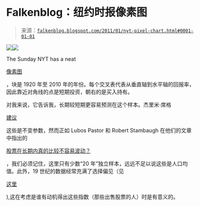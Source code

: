<!--yml

category: 未分类

date: 2024-05-12 21:12:16

-->

# Falkenblog：纽约时报像素图

> 来源：[`falkenblog.blogspot.com/2011/01/nyt-pixel-chart.html#0001-01-01`](http://falkenblog.blogspot.com/2011/01/nyt-pixel-chart.html#0001-01-01)

![](https://blogger.googleusercontent.com/img/b/R29vZ2xl/AVvXsEhdLpdiMVmy5YDlvydWS9JFyi04wYXsoU1Ou-ekdGMlZ6FMRAHghRhgbcPcE7X5K57cgNxQwplyesFEuC_gT2w9TILbpRzum1e_U_j8uQXXqW0xMlfZcfG4-Z3J5ogazUkfK0guZA/s1600/key.png)![](https://blogger.googleusercontent.com/img/b/R29vZ2xl/AVvXsEimc1pEcRnJaK5sNPsHOVPZIrTJM5BDKVh1eJjmtg5lxIa6Vdeva8hxvOBMixJeSCpJcu3YKscrVcge5snfgid6ST2Nbw4ngtjigaKWRPw1bujEGkodS2auXl5P71GnlElb8TiJQQ/s1600/triangle.png)

The Sunday NYT has a neat

[像素图](http://www.nytimes.com/interactive/2011/01/02/business/20110102-metrics-graphic.html?scp=1&sq=investing%20when%20you%20start%20when%20you%20finish&st=cse)

，块是 1920 年至 2010 年的年份。每个交叉表代表从垂直轴到水平轴的回报率，因此靠近对角线的点是短期投资，朝右的是买入持有。

对我来说，它告诉我，长期较短期更容易预测在这个样本。杰里米·席格

[建议](http://efinance.org.cn/cn/fm/The%20Equity%20Premium%20Stock%20and%20Bond%20Returns%20since%201802.pdf)

这些是不变参数，然而正如 Lubos Pastor 和 Robert Stambaugh 在他们的文章中指出的

[股票在长期内真的比较不容易波动？](http://papers.ssrn.com/sol3/papers.cfm?abstract_id=1136847)

，我们必须记住，这里只有少数“20 年”独立样本，远远不足以说这些是人口均值。此外，19 世纪的数据经常充满了选择偏见（见

[这里](http://halshs.archives-ouvertes.fr/docs/00/46/82/09/PDF/wp200821-2.pdf)

),这在考虑是谁有动机得出这些指数（那些出售股票的人）时是有意义的。
